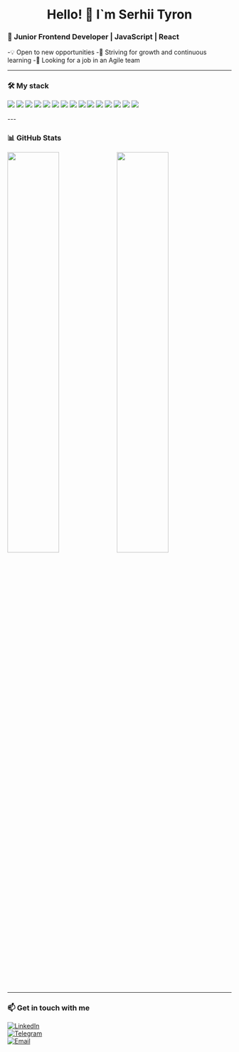 <h1 align="center">Hello! 👋 I`m Serhii Tyron</h1>

### 🚀 Junior Frontend Developer | JavaScript | React  
-💡 Open to new opportunities
-🎯 Striving for growth and continuous learning
-🔎 Looking for a job in an Agile team

---

### 🛠️ My stack  
<p align="left">
  <img src="https://img.shields.io/badge/HTML5-E34F26?logo=html5&logoColor=white&style=flat-square" />
  <img src="https://img.shields.io/badge/CSS3-1572B6?logo=css3&logoColor=white&style=flat-square" />
  <img src="https://img.shields.io/badge/JavaScript-F7DF1E?logo=javascript&logoColor=black&style=flat-square" />
  <img src="https://img.shields.io/badge/TypeScript-3178C6?logo=typescript&logoColor=white&style=flat-square" />
  <img src="https://img.shields.io/badge/React-61DAFB?logo=react&logoColor=black&style=flat-square" />
  <img src="https://img.shields.io/badge/Redux-764ABC?logo=redux&logoColor=white&style=flat-square" />
  <img src="https://img.shields.io/badge/Vue.js-4FC08D?logo=vue.js&logoColor=white&style=flat-square" />
  <img src="https://img.shields.io/badge/Angular-DD0031?logo=angular&logoColor=white&style=flat-square" />
  <img src="https://img.shields.io/badge/Node.js-339933?logo=node.js&logoColor=white&style=flat-square" />
  <img src="https://img.shields.io/badge/MongoDB-47A248?logo=mongodb&logoColor=white&style=flat-square" />
  <img src="https://img.shields.io/badge/Swagger-85EA2D?logo=swagger&logoColor=black&style=flat-square" />
  <img src="https://img.shields.io/badge/Postman-FF6C37?logo=postman&logoColor=white&style=flat-square" />
  <img src="https://img.shields.io/badge/Git-F05032?logo=git&logoColor=white&style=flat-square" />
  <img src="https://img.shields.io/badge/GitHub-181717?logo=github&logoColor=white&style=flat-square" />
  <img src="https://img.shields.io/badge/Figma-F24E1E?logo=figma&logoColor=white&style=flat-square" />
</p>
---

### 📊 GitHub Stats  
<p align="left">
  <img src="https://github-readme-stats.vercel.app/api/top-langs/?username=mestn1y1&layout=compact&theme=radical" width="48%" />
  <img src="https://github-readme-stats.vercel.app/api?username=mestn1y1&show_icons=true&theme=radical" width="48%" />
</p>

---

### 📫  Get in touch with me
[![LinkedIn](https://img.shields.io/badge/-LinkedIn-0077B5?logo=linkedin&logoColor=white&style=for-the-badge)](https://www.linkedin.com/in/ТВОЙ_ЛИНКЕДИН)  
[![Telegram](https://img.shields.io/badge/-Telegram-26A5E4?logo=telegram&logoColor=white&style=for-the-badge)](https://t.me/ТВОЙ_ТЕЛЕГРАМ)  
[![Email](https://img.shields.io/badge/-Email-D14836?logo=gmail&logoColor=white&style=for-the-badge)](mailto:ТВОЙ_EMAIL)  
